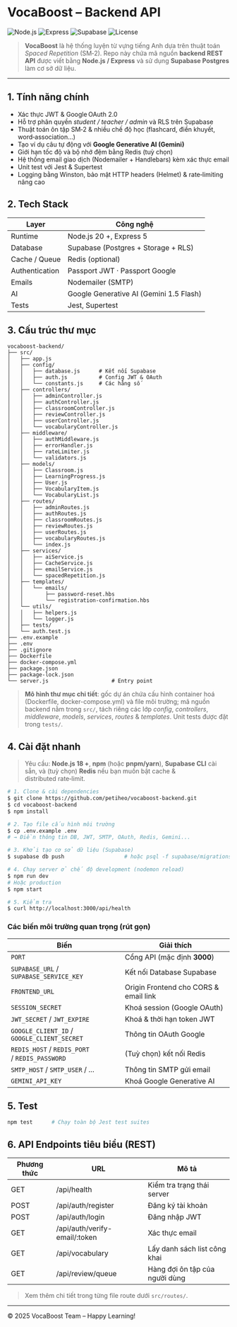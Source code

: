 # VocaBoost – Backend API

![Node.js](https://img.shields.io/badge/Node.js-20%2B-green?logo=node.js) ![Express](https://img.shields.io/badge/Express-5.x-blue) ![Supabase](https://img.shields.io/badge/Supabase-Postgres-informational?logo=supabase) ![License](https://img.shields.io/badge/License-ISC-lightgrey)

> **VocaBoost** là hệ thống luyện từ vựng tiếng Anh dựa trên thuật toán *Spaced Repetition* (SM‑2). Repo này chứa mã nguồn **backend REST API** được viết bằng **Node.js / Express** và sử dụng **Supabase Postgres** làm cơ sở dữ liệu.

---

## 1. Tính năng chính

* Xác thực JWT & Google OAuth 2.0
* Hỗ trợ phân quyền *student / teacher / admin* và RLS trên Supabase
* Thuật toán ôn tập SM‑2 & nhiều chế độ học (flashcard, điền khuyết, word‑association…)
* Tạo ví dụ câu tự động với **Google Generative AI (Gemini)**
* Giới hạn tốc độ và bộ nhớ đệm bằng Redis (tuỳ chọn)
* Hệ thống email giao dịch (Nodemailer + Handlebars) kèm xác thực email
* Unit test với Jest & Supertest
* Logging bằng Winston, bảo mật HTTP headers (Helmet) & rate‑limiting nâng cao

## 2. Tech Stack

| Layer          | Công nghệ                               |
| -------------- | --------------------------------------- |
| Runtime        | Node.js 20 +, Express 5                 |
| Database       | Supabase (Postgres + Storage + RLS)     |
| Cache / Queue  | Redis (optional)                        |
| Authentication | Passport JWT · Passport Google          |
| Emails         | Nodemailer (SMTP)                       |
| AI             | Google Generative AI (Gemini 1.5 Flash) |
| Tests          | Jest, Supertest                         |

## 3. Cấu trúc thư mục

```text
vocaboost-backend/
├── src/
│   ├── app.js
│   ├── config/
│   │   ├── database.js      # Kết nối Supabase
│   │   ├── auth.js          # Config JWT & OAuth
│   │   └── constants.js     # Các hằng số
│   ├── controllers/
│   │   ├── adminController.js
│   │   ├── authController.js
│   │   ├── classroomController.js
│   │   ├── reviewController.js
│   │   ├── userController.js
│   │   └── vocabularyController.js
│   ├── middleware/
│   │   ├── authMiddleware.js
│   │   ├── errorHandler.js
│   │   ├── rateLimiter.js
│   │   └── validators.js
│   ├── models/
│   │   ├── Classroom.js
│   │   ├── LearningProgress.js
│   │   ├── User.js
│   │   ├── VocabularyItem.js
│   │   └── VocabularyList.js
│   ├── routes/
│   │   ├── adminRoutes.js
│   │   ├── authRoutes.js
│   │   ├── classroomRoutes.js
│   │   ├── reviewRoutes.js
│   │   ├── userRoutes.js
│   │   ├── vocabularyRoutes.js
│   │   └── index.js
│   ├── services/
│   │   ├── aiService.js
│   │   ├── CacheService.js
│   │   ├── emailService.js
│   │   └── spacedRepetition.js
│   ├── templates/
│   │   └── emails/
│   │       ├── password-reset.hbs
│   │       └── registration-confirmation.hbs
│   └── utils/
│   │   ├── helpers.js
│   │   └── logger.js
│   ├── tests/
│   └── auth.test.js
├── .env.example
├── .env
├── .gitignore
├── Dockerfile
├── docker-compose.yml
├── package.json
├── package-lock.json
└── server.js                    # Entry point
```

> **Mô hình thư mục chi tiết**: gốc dự án chứa cấu hình container hoá (Dockerfile, docker-compose.yml) và file môi trường; mã nguồn backend nằm trong `src/`, tách riêng các lớp *config*, *controllers*, *middleware*, *models*, *services*, *routes* & *templates*. Unit tests được đặt trong `tests/`.

## 4. Cài đặt nhanh

> Yêu cầu: **Node.js 18 +**, **npm** (hoặc **pnpm/yarn**), **Supabase CLI** cài sẵn, và (tuỳ chọn) **Redis** nếu bạn muốn bật cache & distributed rate‑limit.

```bash
# 1. Clone & cài dependencies
$ git clone https://github.com/petiheo/vocaboost-backend.git
$ cd vocaboost-backend
$ npm install

# 2. Tạo file cấu hình môi trường
$ cp .env.example .env
# → Điền thông tin DB, JWT, SMTP, OAuth, Redis, Gemini...

# 3. Khởi tạo cơ sở dữ liệu (Supabase)
$ supabase db push                   # hoặc psql -f supabase/migrations/001_initial_schema.sql

# 4. Chạy server ở chế độ development (nodemon reload)
$ npm run dev
# Hoặc production
$ npm start

# 5. Kiểm tra
$ curl http://localhost:3000/api/health
```

### Các biến môi trường quan trọng (rút gọn)

| Biến                                           | Giải thích                            |
| ---------------------------------------------- | ------------------------------------- |
| `PORT`                                         | Cổng API (mặc định **3000**)          |
| `SUPABASE_URL` / `SUPABASE_SERVICE_KEY`        | Kết nối Database Supabase             |
| `FRONTEND_URL`                                 | Origin Frontend cho CORS & email link |
| `SESSION_SECRET`                               | Khoá session (Google OAuth)           |
| `JWT_SECRET` / `JWT_EXPIRE`                    | Khoá & thời hạn token JWT             |
| `GOOGLE_CLIENT_ID` / `GOOGLE_CLIENT_SECRET`    | Thông tin OAuth Google                |
| `REDIS_HOST` / `REDIS_PORT` / `REDIS_PASSWORD` | (Tuỳ chọn) kết nối Redis              |
| `SMTP_HOST` / `SMTP_USER` / ...                | Thông tin SMTP gửi email              |
| `GEMINI_API_KEY`                               | Khoá Google Generative AI             |

## 5. Test

```bash
npm test      # Chạy toàn bộ Jest test suites
```

## 6. API Endpoints tiêu biểu (REST)

| Phương thức | URL                | Mô tả                          |
| ----------- | ------------------ | ------------------------------ |
| GET         | /api/health        | Kiểm tra trạng thái server     |
| POST        | /api/auth/register | Đăng ký tài khoản              |
| POST        | /api/auth/login    | Đăng nhập JWT                  |
| GET         | /api/auth/verify-email/:token | Xác thực email              |
| GET         | /api/vocabulary    | Lấy danh sách list công khai   |
| GET         | /api/review/queue  | Hàng đợi ôn tập của người dùng |

> Xem thêm chi tiết trong từng file route dưới `src/routes/`.

---

© 2025 VocaBoost Team – Happy Learning!
